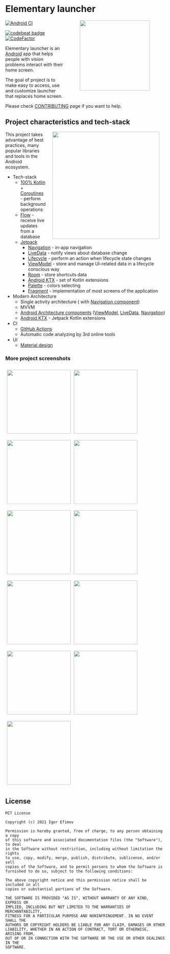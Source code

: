 # Elementary launcher

<img src="https://user-images.githubusercontent.com/47276603/119395950-6ceb3100-bcfe-11eb-81fd-e3c3946f19b4.png" height = "220" align="right" hspace="50">


[![Android CI](https://github.com/delet-dis/ElementaryLauncher/actions/workflows/android.yml/badge.svg)](https://github.com/delet-dis/ElementaryLauncher/actions/workflows/android.yml)

[![codebeat badge](https://codebeat.co/badges/2f55c8e1-58ae-4e35-a454-27602b58e910)](https://codebeat.co/projects/github-com-delet-dis-elementarylauncher-main)
[![CodeFactor](https://www.codefactor.io/repository/github/delet-dis/elementarylauncher/badge)](https://www.codefactor.io/repository/github/delet-dis/elementarylauncher)

Elementary launcher is an [Android](https://en.wikipedia.org/wiki/Android_(operating_system)) app that helps people with vision problems interact with their home screen.

The goal of project is to make easy to access, use and customize launcher that replaces home screen.

Please check [CONTRIBUTING](CONTRIBUTING.md) page if you want to help.

## Project characteristics and tech-stack

<img src="https://user-images.githubusercontent.com/47276603/119392731-5511ae00-bcfa-11eb-942b-8314b2cc7928.jpg" width="336" align="right" hspace="20">

This project takes advantage of best practices, many popular libraries and tools in the Android ecosystem. 

* Tech-stack
    * [100% Kotlin](https://kotlinlang.org/) + [Coroutines](https://kotlinlang.org/docs/reference/coroutines-overview.html) - perform background operations
    * [Flow](https://developer.android.com/kotlin/flow) - receive live updates from a database
    * [Jetpack](https://developer.android.com/jetpack)
        * [Navigation](https://developer.android.com/topic/libraries/architecture/navigation/) - in-app navigation
        * [LiveData](https://developer.android.com/topic/libraries/architecture/livedata) - notify views about database change
        * [Lifecycle](https://developer.android.com/topic/libraries/architecture/lifecycle) - perform an action when lifecycle state changes
        * [ViewModel](https://developer.android.com/topic/libraries/architecture/viewmodel) - store and manage UI-related data in a lifecycle conscious way
        * [Room](https://developer.android.com/jetpack/androidx/releases/room) - store shortcuts data
        * [Android KTX](https://developer.android.com/kotlin/ktx) -  set of Kotlin extensions
        * [Palette](https://developer.android.com/training/material/palette-colors) -  colors selecting
        * [Fragment](https://developer.android.com/jetpack/androidx/releases/fragment) -  implementation of most screens of the application
* Modern Architecture
    * Single activity architecture ( with [Navigation component](https://developer.android.com/guide/navigation/navigation-getting-started))
    * MVVM
    * [Android Architecture components](https://developer.android.com/topic/libraries/architecture) ([ViewModel](https://developer.android.com/topic/libraries/architecture/viewmodel), [LiveData](https://developer.android.com/topic/libraries/architecture/livedata), [Navigation](https://developer.android.com/jetpack/androidx/releases/navigation))
    * [Android KTX](https://developer.android.com/kotlin/ktx) - Jetpack Kotlin extensions
* CI 
  * [GitHub Actions](https://github.com/features/actions)
  * Automatic code analyzing by 3rd online tools
* UI
    * [Material design](https://material.io/design)

### More project screenshots
<img src="https://user-images.githubusercontent.com/47276603/119395044-2fd26f00-bcfd-11eb-86a5-1b051b98ca3d.jpg" width="200" hspace="5" vspace ="10">
<img src="https://user-images.githubusercontent.com/47276603/119395047-306b0580-bcfd-11eb-881c-b3181a286f61.jpg" width="200" hspace="5" align="left" vspace ="10">
<br/>
<img src="https://user-images.githubusercontent.com/47276603/119395048-31039c00-bcfd-11eb-9688-afe7b3c71d86.jpg" width="200" hspace="5" vspace ="10">
<img src="https://user-images.githubusercontent.com/47276603/119395051-31039c00-bcfd-11eb-9b41-fec92c8b39e6.jpg" width="200" hspace="5" align="left" vspace ="10">
<br/>
<img src="https://user-images.githubusercontent.com/47276603/119395053-319c3280-bcfd-11eb-823e-46d802a6410a.jpg" width="200" hspace="5" vspace ="10">
<img src="https://user-images.githubusercontent.com/47276603/119395054-319c3280-bcfd-11eb-8c12-cdc442c89d7e.jpg" width="200" hspace="5" align="left" vspace ="10">
<br/>
<img src="https://user-images.githubusercontent.com/47276603/119395055-3234c900-bcfd-11eb-8dc9-2c9afaa1fd4b.jpg" width="200" hspace="5"  vspace ="10">
<img src="https://user-images.githubusercontent.com/47276603/119395057-32cd5f80-bcfd-11eb-9b8c-f1e04f25b9cc.jpg" width="200" hspace="5" align="left" vspace ="10">
<br/>
<img src="https://user-images.githubusercontent.com/47276603/119395059-32cd5f80-bcfd-11eb-9f94-2aee2f779a50.jpg" width="200" hspace="5" vspace ="10">
<img src="https://user-images.githubusercontent.com/47276603/119395062-3365f600-bcfd-11eb-9ece-84d8a95be347.jpg" width="200" hspace="5" align="left" vspace ="10">
<br/>
<img src="https://user-images.githubusercontent.com/47276603/119395063-33fe8c80-bcfd-11eb-8016-ab6206b28834.jpg" width="200" hspace="5" vspace ="10">

## License
```
MIT License

Copyright (c) 2021 Igor Efimov

Permission is hereby granted, free of charge, to any person obtaining a copy
of this software and associated documentation files (the "Software"), to deal
in the Software without restriction, including without limitation the rights
to use, copy, modify, merge, publish, distribute, sublicense, and/or sell
copies of the Software, and to permit persons to whom the Software is
furnished to do so, subject to the following conditions:

The above copyright notice and this permission notice shall be included in all
copies or substantial portions of the Software.

THE SOFTWARE IS PROVIDED "AS IS", WITHOUT WARRANTY OF ANY KIND, EXPRESS OR
IMPLIED, INCLUDING BUT NOT LIMITED TO THE WARRANTIES OF MERCHANTABILITY,
FITNESS FOR A PARTICULAR PURPOSE AND NONINFRINGEMENT. IN NO EVENT SHALL THE
AUTHORS OR COPYRIGHT HOLDERS BE LIABLE FOR ANY CLAIM, DAMAGES OR OTHER
LIABILITY, WHETHER IN AN ACTION OF CONTRACT, TORT OR OTHERWISE, ARISING FROM,
OUT OF OR IN CONNECTION WITH THE SOFTWARE OR THE USE OR OTHER DEALINGS IN THE
SOFTWARE.
```
